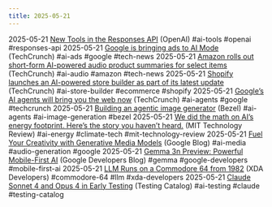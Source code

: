 ```yaml
---
title: 2025-05-21
---
```


2025-05-21 [New Tools in the Responses API](https://openai.com/index/new-tools-and-features-in-the-responses-api/) (OpenAI) #ai-tools #openai #responses-api
2025-05-21 [Google is bringing ads to AI Mode](https://techcrunch.com/2025/05/21/google-is-bringing-ads-to-ai-mode/) (TechCrunch) #ai-ads #google #tech-news
2025-05-21 [Amazon rolls out short-form AI-powered audio product summaries for select items](https://techcrunch.com/2025/05/21/amazon-rolls-out-short-form-ai-powered-audio-product-summaries-for-select-items/) (TechCrunch) #ai-audio #amazon #tech-news
2025-05-21 [Shopify launches an AI-powered store builder as part of its latest update](https://techcrunch.com/2025/05/21/shopify-launches-an-ai-powered-store-builder-as-part-of-its-latest-update/) (TechCrunch) #ai-store-builder #ecommerce #shopify
2025-05-21 [Google’s AI agents will bring you the web now](https://techcrunch.com/2025/05/21/googles-ai-agents-will-bring-you-the-web-now/) (TechCrunch) #ai-agents #google #techcrunch
2025-05-21 [Building an agentic image generator](https://simulate.trybezel.com/research/image_agent) (Bezel) #ai-agents #ai-image-generation #bezel
2025-05-21 [We did the math on AI’s energy footprint. Here’s the story you haven’t heard.](https://www.technologyreview.com/2025/05/20/1116327/ai-energy-usage-climate-footprint-big-tech/) (MIT Technology Review) #ai-energy #climate-tech #mit-technology-review
2025-05-21 [Fuel Your Creativity with Generative Media Models](https://blog.google/technology/ai/generative-media-models-io-2025/) (Google Blog) #ai-media #audio-generation #google
2025-05-21 [Gemma 3n Preview: Powerful Mobile-First AI](https://developers.googleblog.com/en/introducing-gemma-3n/) (Google Developers Blog) #gemma #google-developers #mobile-first-ai
2025-05-21 [LLM Runs on a Commodore 64 from 1982](https://www.xda-developers.com/llm-running-commodore-64/) (XDA Developers) #commodore-64 #llm #xda-developers
2025-05-21 [Claude Sonnet 4 and Opus 4 in Early Testing](https://www.testingcatalog.com/claude-sonnet-4-and-opus-4-spotted-in-early-claude-4-testing-round/) (Testing Catalog) #ai-testing #claude #testing-catalog
